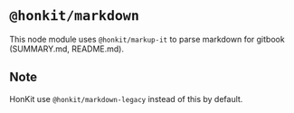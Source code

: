 # `@honkit/markdown`

This node module uses `@honkit/markup-it` to parse markdown for gitbook (SUMMARY.md, README.md).

## Note

HonKit use `@honkit/markdown-legacy` instead of this by default.

